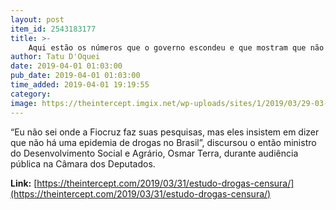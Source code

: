 ```yaml
---
layout: post
item_id: 2543183177
title: >-
    Aqui estão os números que o governo escondeu e que mostram que não há epidemia de drogas no Brasil
author: Tatu D'Oquei
date: 2019-04-01 01:03:00
pub_date: 2019-04-01 01:03:00
time_added: 2019-04-01 19:19:55
category: 
image: https://theintercept.imgix.net/wp-uploads/sites/1/2019/03/29-03-19-LUND-HEADER-1553889899.jpg?auto=compress%2Cformat&q=90&fit=crop&w=1200&h=800
---
```


“Eu não sei onde a Fiocruz faz suas pesquisas, mas eles insistem em dizer que não há uma epidemia de drogas no Brasil”, discursou o então ministro do Desenvolvimento Social e Agrário, Osmar Terra, durante audiência pública na Câmara dos Deputados.

**Link:** [https://theintercept.com/2019/03/31/estudo-drogas-censura/](https://theintercept.com/2019/03/31/estudo-drogas-censura/)

